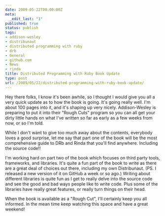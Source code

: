 ```yaml
---
date: 2009-05-22T00:00:00Z
meta:
  _edit_last: "1"
published: true
status: publish
tags:
- addison-wesley
- distribunaut
- distributed programming with ruby
- drb
- General
- github.com
- News
- rinda
title: Distributed Programming with Ruby Book Update
type: post
url: /2009/05/22/distributed-programming-with-ruby-book-update/
---
```


Hey there folks, I know it's been awhile, so I thought I would give you all a very quick update as to how the book is going. It's going really well. I'm about 100 pages into it, and it's shaping up very nicely. Addison-Wesley is preparing to put it into their "Rough Cuts" program so you can all get your dirty little hands on what I've written so far as early as a few weeks from now, or so I'm told.

While I don't want to give too much away about the contents, everybody loves a good surprise, let me say that part one of the book will be the most comprehensive guide to DRb and Rinda that you'll find anywhere. Including the source code!!

I'm working hard on part two of the book which focuses on third party tools, frameworks, and libraries. It's quite a fun part of the book to write as there are a great deal of choices out there, including my own Distribunaut. (PS. I released a new version of it on GitHub a week or so ago.) Writing about different libraries is quite fun as I get to really delve into the source code and see the good and bad ways people like to write code. Plus some of the libraries have really great features, or really turn things on their head.

When the book is available as a "Rough Cut", I'll certainly keep you all informed. In the mean time keep watching this space and have a great weekend!
